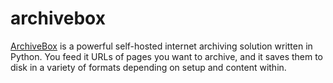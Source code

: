 archivebox
==========

[ArchiveBox][1] is a powerful self-hosted internet archiving solution written
in Python. You feed it URLs of pages you want to archive, and it saves them to
disk in a variety of formats depending on setup and content within.

[1]: https://github.com/ArchiveBox/ArchiveBox
